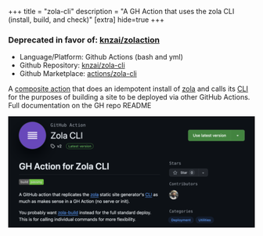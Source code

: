 +++
title = "zola-cli"
description = "A GH Action that uses the zola CLI (install, build, and check)"
[extra]
hide=true
+++

### Deprecated in favor of: [knzai/zolaction](/zolaction) 

- Language/Platform: Github Actions (bash and yml)
- Github Repository: [knzai/zola-cli](https://github.com/knzai/zola-cli)
- Github Marketplace: [actions/zola-cli](https://github.com/marketplace/actions/zola-cli)

A [composite action](https://docs.github.com/en/actions/creating-actions/creating-a-composite-action) that does an idempotent install of [zola](https://www.getzola.org/) and calls its [CLI](https://www.getzola.org/documentation/getting-started/cli-usage/) for the purposes of building a site to be deployed via other GitHub Actions. Full documentation on the GH repo README

![image](/assets/images/projects/zola-cli.png)